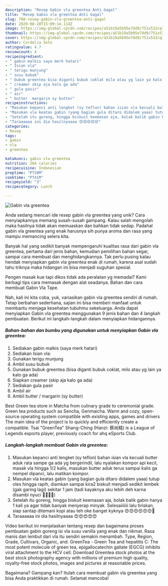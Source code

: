 ```yaml
---
description: "Resep Gabin vla greentea Anti Gagal"
title: "Resep Gabin vla greentea Anti Gagal"
slug: 788-resep-gabin-vla-greentea-anti-gagal
date: 2020-08-28T15:09:14.114Z
image: https://img-global.cpcdn.com/recipes/a51b19a5b95e7dd9/751x532cq70/gabin-vla-greentea-foto-resep-utama.jpg
thumbnail: https://img-global.cpcdn.com/recipes/a51b19a5b95e7dd9/751x532cq70/gabin-vla-greentea-foto-resep-utama.jpg
cover: https://img-global.cpcdn.com/recipes/a51b19a5b95e7dd9/751x532cq70/gabin-vla-greentea-foto-resep-utama.jpg
author: Cordelia Soto
ratingvalue: 4.7
reviewcount: 4
recipeingredient:
- " gabin malkis saya merk hatari"
- " Isian vla"
- " terigu munjung"
- " susu bubuk"
- " bubuk greentea bisa diganti bubuk coklat milo atau yg lain ya kalo ga ada"
- " creamer skip aja kalo ga ada"
- " gula pasir"
- " air"
- " butter  margarin sy butter"
recipeinstructions:
- "Masukan kepanci anti lengket (sy teflon) bahan isian vla kecuali butter aduk rata sampe ga ada yg bergerindil, lalu nyalakan kompor api kecil, masak vla hingga 1/2 kalis, masukan butter aduk terus sampai kalis ga nempel dipanci, lalu matikan kompor."
- "Masukan vla keatas gabin (yang bagian gula ditaro didalem yaaa) tutup oles hingga rapih, diamkan sampai kira2 biskuit menjadi sedikit lembek (gak garing lagi) sekitar 1 jam (tadi kayaknya aku lebih deh karna disambi nyuci 🙊😂😂😂)"
- "Setelah itu goreng, hingga biskuit keemasan aja, bolak balik gabin hanya 1 kali ya agar tidak banyak menyerap minyak. Selesaiiiiiii lalu tiriskan, siap santap ditemani kopi atau teh oke banget kyknya 😍😍😍😍😍😍🍵"
- "Taraaaaaa ini dia hasilnyaaaa 😍😍😍😍😍"
categories:
- Resep
tags:
- gabin
- vla
- greentea

katakunci: gabin vla greentea 
nutrition: 264 calories
recipecuisine: Indonesian
preptime: "PT20M"
cooktime: "PT41M"
recipeyield: "3"
recipecategory: Lunch

---
```



![Gabin vla greentea](https://img-global.cpcdn.com/recipes/a51b19a5b95e7dd9/751x532cq70/gabin-vla-greentea-foto-resep-utama.jpg)

Anda sedang mencari ide resep gabin vla greentea yang unik? Cara menyiapkannya memang susah-susah gampang. Kalau salah mengolah maka hasilnya tidak akan memuaskan dan bahkan tidak sedap. Padahal gabin vla greentea yang enak harusnya sih punya aroma dan rasa yang mampu memancing selera kita.

Banyak hal yang sedikit banyak mempengaruhi kualitas rasa dari gabin vla greentea, pertama dari jenis bahan, kemudian pemilihan bahan segar, sampai cara membuat dan menghidangkannya. Tak perlu pusing kalau hendak menyiapkan gabin vla greentea enak di rumah, karena asal sudah tahu triknya maka hidangan ini bisa menjadi suguhan spesial.

Pengen masak kue tapi dikos tidak ada peralatan yg memadai? Kami berbagi tips cara memasak dengan alat seadanya. Bahan dan cara membuat Gabin Vla Tape.


Nah, kali ini kita coba, yuk, variasikan gabin vla greentea sendiri di rumah. Tetap berbahan sederhana, sajian ini bisa memberi manfaat untuk membantu menjaga kesehatan tubuhmu sekeluarga. Anda dapat menyiapkan Gabin vla greentea menggunakan 9 jenis bahan dan 4 langkah pembuatan. Berikut ini langkah-langkah dalam menyiapkan hidangannya.

<!--inarticleads1-->

##### Bahan-bahan dan bumbu yang digunakan untuk menyiapkan Gabin vla greentea:

1. Sediakan  gabin malkis (saya merk hatari)
1. Sediakan  Isian vla:
1. Gunakan  terigu munjung
1. Ambil  susu bubuk
1. Gunakan  bubuk greentea (bisa diganti bubuk coklat, milo atau yg lain ya kalo ga ada)
1. Siapkan  creamer (skip aja kalo ga ada)
1. Sediakan  gula pasir
1. Ambil  air
1. Ambil  butter / margarin (sy butter)


Best Green tea store in Matcha from culinary grade to ceremonial grade. Green tea products such as Sencha, Genmaicha. Warm and cozy, open-source operating system compatible with existing apps, games and drivers The main idea of the project is to quickly and efficiently create a compatible. Tsai &#34;GreenTea&#34; Shang-Ching (Hanzi: 蔡尚精) is a League of Legends esports player, previously coach for ahq eSports Club. 

<!--inarticleads2-->

##### Langkah-langkah membuat Gabin vla greentea:

1. Masukan kepanci anti lengket (sy teflon) bahan isian vla kecuali butter aduk rata sampe ga ada yg bergerindil, lalu nyalakan kompor api kecil, masak vla hingga 1/2 kalis, masukan butter aduk terus sampai kalis ga nempel dipanci, lalu matikan kompor.
1. Masukan vla keatas gabin (yang bagian gula ditaro didalem yaaa) tutup oles hingga rapih, diamkan sampai kira2 biskuit menjadi sedikit lembek (gak garing lagi) sekitar 1 jam (tadi kayaknya aku lebih deh karna disambi nyuci 🙊😂😂😂)
1. Setelah itu goreng, hingga biskuit keemasan aja, bolak balik gabin hanya 1 kali ya agar tidak banyak menyerap minyak. Selesaiiiiiii lalu tiriskan, siap santap ditemani kopi atau teh oke banget kyknya 😍😍😍😍😍😍🍵
1. Taraaaaaa ini dia hasilnyaaaa 😍😍😍😍😍


Video berikut ini menjelaskan tentang resep dan bagaimana proses pembuatan gabin goreng isi vla susu vanilla yang enak dan nikmat. Rasa manis dan lembut dari vla itu sendiri semakin menambah. Type, Region, Grade, Cultivars, Organic, and. GreenTea - Green Tea and hepatitis C: The most potent molecule of green tea, epigallocatechin gallate (EGCG) inhibits viral attachment to the HCV cell. Download Greentea stock photos at the best stock photography agency with millions of premium high quality, royalty-free stock photos, images and pictures at reasonable prices. 

Bagaimana? Gampang kan? Itulah cara membuat gabin vla greentea yang bisa Anda praktikkan di rumah. Selamat mencoba!
